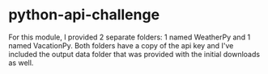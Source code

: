 # python-api-challenge

For this module, I provided 2 separate folders: 1 named WeatherPy and 1 named VacationPy.
Both folders have a copy of the api key and I've included the output data folder that was provided with the initial downloads as well.
